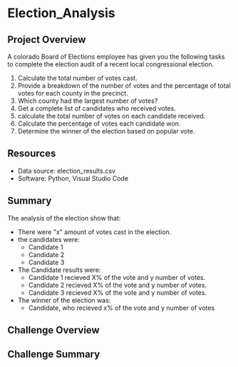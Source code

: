 # Election_Analysis
## Project Overview
A colorado Board of Elections employee has given you the following tasks to complete the election audit of a recent local congressional election.

1. Calculate the total number of votes cast.
2. Provide a breakdown of the number of votes and the percentage of total votes for each county in the precinct.
3. Which county had the largest number of votes?
4. Get a complete list of candidates who received votes.
5. calculate the total number of votes on each candidate received.
6. Calculate the percentage of votes each candidate won.
7. Determine the winner of the election based on popular vote.

## Resources
- Data source: election_results.csv
- Software: Python, Visual Studio Code

## Summary
The analysis of the election show that: 
- There were "x" amount of votes cast in the election. 
- the candidates were:
	- Candidate 1
	- Candidate 2
	- Candidate 3
- The Candidate results were:
	- Candidate 1 recieved X% of the vote and y number of votes.
	- Candidate 2 recieved X% of the vote and y number of votes.
	- Candidate 3 recieved X% of the vote and y number of votes.
- The winner of the election was: 
	- Candidate, who recieved x% of the vote and y number of votes
## Challenge Overview
## Challenge Summary
